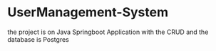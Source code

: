 # UserManagement-System
the project is on Java Springboot Application with the CRUD and the database is Postgres
